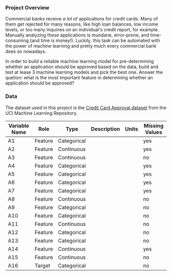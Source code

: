 ### Project Overview

<p>Commercial banks receive <em>a lot</em> of applications for credit cards. Many of them get rejected for many reasons, like high loan balances, low income levels, or too many inquiries on an individual's credit report, for example. Manually analyzing these applications is mundane, error-prone, and time-consuming (and time is money!). Luckily, this task can be automated with the power of machine learning and pretty much every commercial bank does so nowadays.

In order to build a reliable machine learning model for pre-determining whether an application should be approved based on the data, build and test at lease 3 machine learning models and pick the best one. Answer the quetion: what is the most important feature in determining whether an application should be approved?</p>

### Data

<p>
    The dataset used in this project is the <a href="http://archive.ics.uci.edu/ml/datasets/credit+approval">Credit Card Approval dataset</a> from the UCI Machine Learning Repository. 
</p>

| Variable Name | Role    | Type        | Description | Units | Missing Values |
| ------------- | ------- | ----------- | ----------- | ----- | -------------- |
| A1            | Feature | Categorical |             |       | yes            |
| A2            | Feature | Continuous  |             |       | yes            |
| A3            | Feature | Continuous  |             |       | no             |
| A4            | Feature | Categorical |             |       | yes            |
| A5            | Feature | Categorical |             |       | yes            |
| A6            | Feature | Categorical |             |       | yes            |
| A7            | Feature | Categorical |             |       | yes            |
| A8            | Feature | Continuous  |             |       | no             |
| A9            | Feature | Categorical |             |       | no             |
| A10           | Feature | Categorical |             |       | no             |
| A11           | Feature | Continuous  |             |       | no             |
| A12           | Feature | Categorical |             |       | no             |
| A13           | Feature | Categorical |             |       | no             |
| A14           | Feature | Continuous  |             |       | yes            |
| A15           | Feature | Continuous  |             |       | no             |
| A16           | Target  | Categorical |             |       | no             |
